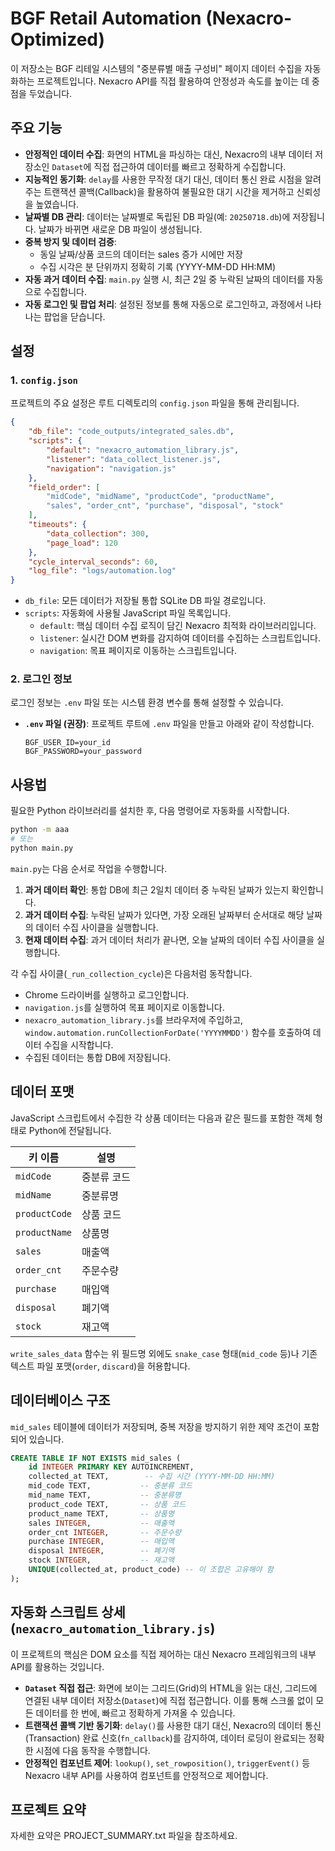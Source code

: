 # BGF Retail Automation (Nexacro-Optimized)

이 저장소는 BGF 리테일 시스템의 "중분류별 매출 구성비" 페이지 데이터 수집을 자동화하는 프로젝트입니다. Nexacro API를 직접 활용하여 안정성과 속도를 높이는 데 중점을 두었습니다.

## 주요 기능

- **안정적인 데이터 수집**: 화면의 HTML을 파싱하는 대신, Nexacro의 내부 데이터 저장소인 `Dataset`에 직접 접근하여 데이터를 빠르고 정확하게 수집합니다.
- **지능적인 동기화**: `delay`를 사용한 무작정 대기 대신, 데이터 통신 완료 시점을 알려주는 트랜잭션 콜백(Callback)을 활용하여 불필요한 대기 시간을 제거하고 신뢰성을 높였습니다.
- **날짜별 DB 관리**: 데이터는 날짜별로 독립된 DB 파일(예: `20250718.db`)에 저장됩니다. 날짜가 바뀌면 새로운 DB 파일이 생성됩니다.
- **중복 방지 및 데이터 검증**: 
  - 동일 날짜/상품 코드의 데이터는 sales 증가 시에만 저장
  - 수집 시각은 분 단위까지 정확히 기록 (YYYY-MM-DD HH:MM)
- **자동 과거 데이터 수집**: `main.py` 실행 시, 최근 2일 중 누락된 날짜의 데이터를 자동으로 수집합니다.
- **자동 로그인 및 팝업 처리**: 설정된 정보를 통해 자동으로 로그인하고, 과정에서 나타나는 팝업을 닫습니다.

## 설정

### 1. `config.json`

프로젝트의 주요 설정은 루트 디렉토리의 `config.json` 파일을 통해 관리됩니다.

```json
{
    "db_file": "code_outputs/integrated_sales.db",
    "scripts": {
        "default": "nexacro_automation_library.js",
        "listener": "data_collect_listener.js",
        "navigation": "navigation.js"
    },
    "field_order": [
        "midCode", "midName", "productCode", "productName", 
        "sales", "order_cnt", "purchase", "disposal", "stock"
    ],
    "timeouts": {
        "data_collection": 300,
        "page_load": 120
    },
    "cycle_interval_seconds": 60,
    "log_file": "logs/automation.log"
}
```

- `db_file`: 모든 데이터가 저장될 통합 SQLite DB 파일 경로입니다.
- `scripts`: 자동화에 사용될 JavaScript 파일 목록입니다.
  - `default`: 핵심 데이터 수집 로직이 담긴 Nexacro 최적화 라이브러리입니다.
  - `listener`: 실시간 DOM 변화를 감지하여 데이터를 수집하는 스크립트입니다.
  - `navigation`: 목표 페이지로 이동하는 스크립트입니다.

### 2. 로그인 정보

로그인 정보는 `.env` 파일 또는 시스템 환경 변수를 통해 설정할 수 있습니다.

- **`.env` 파일 (권장)**: 프로젝트 루트에 `.env` 파일을 만들고 아래와 같이 작성합니다.
  ```env
  BGF_USER_ID=your_id
  BGF_PASSWORD=your_password
  ```

## 사용법

필요한 Python 라이브러리를 설치한 후, 다음 명령어로 자동화를 시작합니다.

```bash
python -m aaa
# 또는
python main.py
```

`main.py`는 다음 순서로 작업을 수행합니다.

1.  **과거 데이터 확인**: 통합 DB에 최근 2일치 데이터 중 누락된 날짜가 있는지 확인합니다.
2.  **과거 데이터 수집**: 누락된 날짜가 있다면, 가장 오래된 날짜부터 순서대로 해당 날짜의 데이터 수집 사이클을 실행합니다.
3.  **현재 데이터 수집**: 과거 데이터 처리가 끝나면, 오늘 날짜의 데이터 수집 사이클을 실행합니다.

각 수집 사이클(`_run_collection_cycle`)은 다음처럼 동작합니다.
- Chrome 드라이버를 실행하고 로그인합니다.
- `navigation.js`를 실행하여 목표 페이지로 이동합니다.
- `nexacro_automation_library.js`를 브라우저에 주입하고, `window.automation.runCollectionForDate('YYYYMMDD')` 함수를 호출하여 데이터 수집을 시작합니다.
- 수집된 데이터는 통합 DB에 저장됩니다.

## 데이터 포맷

JavaScript 스크립트에서 수집한 각 상품 데이터는 다음과 같은 필드를 포함한 객체 형태로 Python에 전달됩니다.

| 키 이름        | 설명             |
|----------------|------------------|
| `midCode`      | 중분류 코드      |
| `midName`      | 중분류명         |
| `productCode`  | 상품 코드        |
| `productName`  | 상품명           |
| `sales`        | 매출액           |
| `order_cnt`    | 주문수량         |
| `purchase`     | 매입액           |
| `disposal`     | 폐기액           |
| `stock`        | 재고액           |

`write_sales_data` 함수는 위 필드명 외에도 `snake_case` 형태(`mid_code` 등)나 기존 텍스트 파일 포맷(`order`, `discard`)을 허용합니다.

## 데이터베이스 구조

`mid_sales` 테이블에 데이터가 저장되며, 중복 저장을 방지하기 위한 제약 조건이 포함되어 있습니다.

```sql
CREATE TABLE IF NOT EXISTS mid_sales (
    id INTEGER PRIMARY KEY AUTOINCREMENT,
    collected_at TEXT,        -- 수집 시간 (YYYY-MM-DD HH:MM)
    mid_code TEXT,           -- 중분류 코드
    mid_name TEXT,           -- 중분류명
    product_code TEXT,       -- 상품 코드
    product_name TEXT,       -- 상품명
    sales INTEGER,           -- 매출액
    order_cnt INTEGER,       -- 주문수량
    purchase INTEGER,        -- 매입액
    disposal INTEGER,        -- 폐기액
    stock INTEGER,           -- 재고액
    UNIQUE(collected_at, product_code) -- 이 조합은 고유해야 함
);
```

## 자동화 스크립트 상세 (`nexacro_automation_library.js`)

이 프로젝트의 핵심은 DOM 요소를 직접 제어하는 대신 Nexacro 프레임워크의 내부 API를 활용하는 것입니다.

- **`Dataset` 직접 접근**: 화면에 보이는 그리드(Grid)의 HTML을 읽는 대신, 그리드에 연결된 내부 데이터 저장소(`Dataset`)에 직접 접근합니다. 이를 통해 스크롤 없이 모든 데이터를 한 번에, 빠르고 정확하게 가져올 수 있습니다.
- **트랜잭션 콜백 기반 동기화**: `delay()`를 사용한 대기 대신, Nexacro의 데이터 통신(Transaction) 완료 신호(`fn_callback`)를 감지하여, 데이터 로딩이 완료되는 정확한 시점에 다음 동작을 수행합니다.
- **안정적인 컴포넌트 제어**: `lookup()`, `set_rowposition()`, `triggerEvent()` 등 Nexacro 내부 API를 사용하여 컴포넌트를 안정적으로 제어합니다.
## 프로젝트 요약
자세한 요약은 PROJECT_SUMMARY.txt 파일을 참조하세요.
